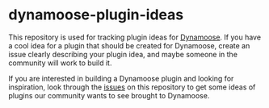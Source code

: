 # dynamoose-plugin-ideas

This repository is used for tracking plugin ideas for [Dynamoose](https://github.com/dynamoosejs/dynamoose). If you have a cool idea for a plugin that should be created for Dynamoose, create an issue clearly describing your plugin idea, and maybe someone in the community will work to build it.

If you are interested in building a Dynamoose plugin and looking for inspiration, look through the [issues](https://github.com/dynamoosejs/dynamoose-plugin-ideas/issues) on this repository to get some ideas of plugins our community wants to see brought to Dynamoose.
